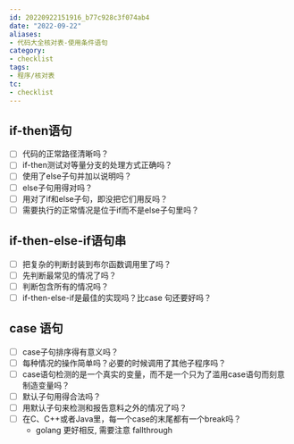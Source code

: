 ```yaml
---
id: 20220922151916_b77c928c3f074ab4
date: "2022-09-22"
aliases:
- 代码大全核对表-使用条件语句
category:
- checklist
tags:
- 程序/核对表
tc:
- checklist
---
```


## if-then语句

- [ ] 代码的正常路径清晰吗？
- [ ] if-then测试对等量分支的处理方式正确吗？
- [ ] 使用了else子句并加以说明吗？
- [ ] else子句用得对吗？
- [ ] 用对了if和else子句，即没把它们用反吗？
- [ ] 需要执行的正常情况是位于if而不是else子句里吗？

## if-then-else-if语句串

- [ ] 把复杂的判断封装到布尔函数调用里了吗？
- [ ] 先判断最常见的情况了吗？
- [ ] 判断包含所有的情况吗？
- [ ] if-then-else-if是最佳的实现吗？比case 句还要好吗？

## case 语句

- [ ] case子句排序得有意义吗？
- [ ] 每种情况的操作简单吗？必要的时候调用了其他子程序吗？
- [ ] case语句检测的是一个真实的变量，而不是一个只为了滥用case语句而刻意制造变量吗？
- [ ] 默认子句用得合法吗？
- [ ] 用默认子句来检测和报告意料之外的情况了吗？
- [ ] 在C、C++或者Java里，每一个case的末尾都有一个break吗？
    - golang 更好相反, 需要注意 fallthrough
